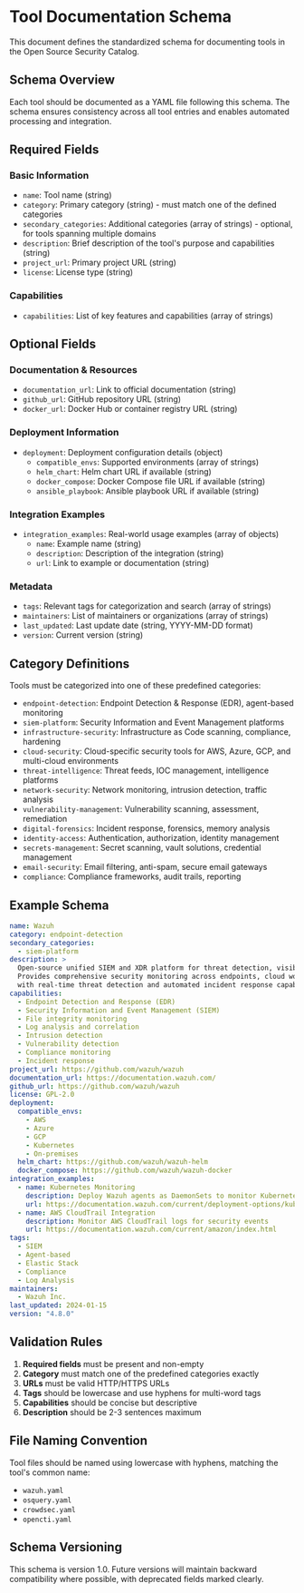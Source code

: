 # Tool Documentation Schema

This document defines the standardized schema for documenting tools in the Open Source Security Catalog.

## Schema Overview

Each tool should be documented as a YAML file following this schema. The schema ensures consistency across all tool entries and enables automated processing and integration.

## Required Fields

### Basic Information
- `name`: Tool name (string)
- `category`: Primary category (string) - must match one of the defined categories
- `secondary_categories`: Additional categories (array of strings) - optional, for tools spanning multiple domains
- `description`: Brief description of the tool's purpose and capabilities (string)
- `project_url`: Primary project URL (string)
- `license`: License type (string)

### Capabilities
- `capabilities`: List of key features and capabilities (array of strings)

## Optional Fields

### Documentation & Resources
- `documentation_url`: Link to official documentation (string)
- `github_url`: GitHub repository URL (string)
- `docker_url`: Docker Hub or container registry URL (string)

### Deployment Information
- `deployment`: Deployment configuration details (object)
  - `compatible_envs`: Supported environments (array of strings)
  - `helm_chart`: Helm chart URL if available (string)
  - `docker_compose`: Docker Compose file URL if available (string)
  - `ansible_playbook`: Ansible playbook URL if available (string)

### Integration Examples
- `integration_examples`: Real-world usage examples (array of objects)
  - `name`: Example name (string)
  - `description`: Description of the integration (string)
  - `url`: Link to example or documentation (string)

### Metadata
- `tags`: Relevant tags for categorization and search (array of strings)
- `maintainers`: List of maintainers or organizations (array of strings)
- `last_updated`: Last update date (string, YYYY-MM-DD format)
- `version`: Current version (string)

## Category Definitions

Tools must be categorized into one of these predefined categories:

- `endpoint-detection`: Endpoint Detection & Response (EDR), agent-based monitoring
- `siem-platform`: Security Information and Event Management platforms
- `infrastructure-security`: Infrastructure as Code scanning, compliance, hardening
- `cloud-security`: Cloud-specific security tools for AWS, Azure, GCP, and multi-cloud environments
- `threat-intelligence`: Threat feeds, IOC management, intelligence platforms
- `network-security`: Network monitoring, intrusion detection, traffic analysis
- `vulnerability-management`: Vulnerability scanning, assessment, remediation
- `digital-forensics`: Incident response, forensics, memory analysis
- `identity-access`: Authentication, authorization, identity management
- `secrets-management`: Secret scanning, vault solutions, credential management
- `email-security`: Email filtering, anti-spam, secure email gateways
- `compliance`: Compliance frameworks, audit trails, reporting

## Example Schema

```yaml
name: Wazuh
category: endpoint-detection
secondary_categories:
  - siem-platform
description: >
  Open-source unified SIEM and XDR platform for threat detection, visibility, and compliance.
  Provides comprehensive security monitoring across endpoints, cloud workloads, and containers
  with real-time threat detection and automated incident response capabilities.
capabilities:
  - Endpoint Detection and Response (EDR)
  - Security Information and Event Management (SIEM)
  - File integrity monitoring
  - Log analysis and correlation
  - Intrusion detection
  - Vulnerability detection
  - Compliance monitoring
  - Incident response
project_url: https://github.com/wazuh/wazuh
documentation_url: https://documentation.wazuh.com/
github_url: https://github.com/wazuh/wazuh
license: GPL-2.0
deployment:
  compatible_envs:
    - AWS
    - Azure
    - GCP
    - Kubernetes
    - On-premises
  helm_chart: https://github.com/wazuh/wazuh-helm
  docker_compose: https://github.com/wazuh/wazuh-docker
integration_examples:
  - name: Kubernetes Monitoring
    description: Deploy Wazuh agents as DaemonSets to monitor Kubernetes workloads
    url: https://documentation.wazuh.com/current/deployment-options/kubernetes-deployment.html
  - name: AWS CloudTrail Integration
    description: Monitor AWS CloudTrail logs for security events
    url: https://documentation.wazuh.com/current/amazon/index.html
tags:
  - SIEM
  - Agent-based
  - Elastic Stack
  - Compliance
  - Log Analysis
maintainers:
  - Wazuh Inc.
last_updated: 2024-01-15
version: "4.8.0"
```

## Validation Rules

1. **Required fields** must be present and non-empty
2. **Category** must match one of the predefined categories exactly
3. **URLs** must be valid HTTP/HTTPS URLs
4. **Tags** should be lowercase and use hyphens for multi-word tags
5. **Capabilities** should be concise but descriptive
6. **Description** should be 2-3 sentences maximum

## File Naming Convention

Tool files should be named using lowercase with hyphens, matching the tool's common name:
- `wazuh.yaml`
- `osquery.yaml`
- `crowdsec.yaml`
- `opencti.yaml`

## Schema Versioning

This schema is version 1.0. Future versions will maintain backward compatibility where possible, with deprecated fields marked clearly.
